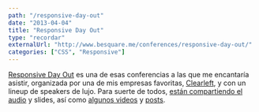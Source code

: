 ```yaml
---
path: "/responsive-day-out"
date: "2013-04-04"
title: "Responsive Day Out"
type: "recordar"
externalUrl: "http://www.besquare.me/conferences/responsive-day-out/"
categories: ["CSS", "Responsive"]
---
```


[Responsive Day Out](http://responsiveconf.com/) es una de esas conferencias a las que me encantaría asistir, organizada por una de mis empresas favoritas, [Clearleft](http://clearleft.com/), y con un lineup de speakers de lujo. Para suerte de todos, [están compartiendo el audio](http://huffduffer.com/adactio/tags/responsiveconf/) y slides, así como [algunos videos](http://www.besquare.me/conferences/responsive-day-out/) y [posts](http://glennjones.net/2013/03/response-day-out-conference/).